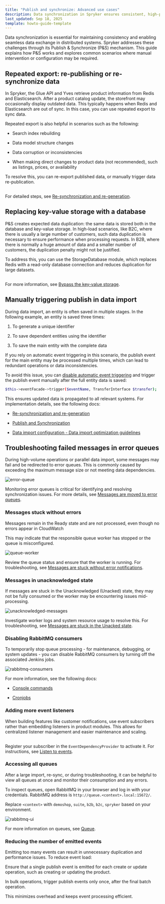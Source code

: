 ```yaml
---
title: "Publish and synchronize: Advanced use cases"
description: Data synchronization in Spryker ensures consistent, high-performance data exchange across Redis, Elasticsearch, and databases. Learn how to re-publish data, optimize imports, handle error queues, and reduce event load.
last_updated: Sep 18, 2025
template: howto-guide-template
---
```


Data synchronization is essential for maintaining consistency and enabling seamless data exchange in distributed systems. Spryker addresses these challenges through its Publish & Synchronize (P&S) mechanism. This guide explains how P&S works and explores common scenarios where manual intervention or configuration may be required.

## Repeated export: re-publishing or re-synchronize data

In Spryker, the Glue API and Yves retrieve product information from Redis and Elasticsearch. After a product catalog update, the storefront may occasionally display outdated data. This typically happens when Redis and Elasticsearch are out of sync. In this case, you can use repeated export to sync data.

Repeated export is also helpful in scenarios such as the following:

- Search index rebuilding

- Data model structure changes

- Data corruption or inconsistencies

- When making direct changes to product data (not recommended), such as listings, prices, or availability

To resolve this, you can re-export published data, or manually trigger data re-publication.


<!-- draw.io diagram -->
<div class="mxgraph" style="max-width:100%;border:1px solid transparent;" data-mxgraph="{&quot;highlight&quot;:&quot;#0000ff&quot;,&quot;nav&quot;:true,&quot;resize&quot;:true,&quot;dark-mode&quot;:&quot;auto&quot;,&quot;toolbar&quot;:&quot;zoom layers tags lightbox&quot;,&quot;edit&quot;:&quot;_blank&quot;,&quot;xml&quot;:&quot;&lt;mxfile host=\&quot;ac.draw.io\&quot; agent=\&quot;Mozilla/5.0 (Macintosh; Intel Mac OS X 10_15_7) AppleWebKit/537.36 (KHTML, like Gecko) Chrome/140.0.0.0 Safari/537.36\&quot; version=\&quot;28.2.3\&quot;&gt;\n  &lt;diagram id=\&quot;4479h5x77uQq8BBXj51S\&quot; name=\&quot;Page-1\&quot;&gt;\n    &lt;mxGraphModel dx=\&quot;412\&quot; dy=\&quot;15\&quot; grid=\&quot;1\&quot; gridSize=\&quot;10\&quot; guides=\&quot;1\&quot; tooltips=\&quot;1\&quot; connect=\&quot;1\&quot; arrows=\&quot;1\&quot; fold=\&quot;1\&quot; page=\&quot;1\&quot; pageScale=\&quot;1\&quot; pageWidth=\&quot;827\&quot; pageHeight=\&quot;1169\&quot; math=\&quot;0\&quot; shadow=\&quot;0\&quot;&gt;\n      &lt;root&gt;\n        &lt;mxCell id=\&quot;0\&quot; /&gt;\n        &lt;mxCell id=\&quot;1\&quot; parent=\&quot;0\&quot; /&gt;\n        &lt;mxCell id=\&quot;gD_fSWBrORoIxgmTcGlV-1\&quot; value=\&quot;\&quot; style=\&quot;rounded=0;whiteSpace=wrap;html=1;strokeColor=#33CCA6;\&quot; parent=\&quot;1\&quot; vertex=\&quot;1\&quot;&gt;\n          &lt;mxGeometry x=\&quot;1683\&quot; y=\&quot;2060\&quot; width=\&quot;770\&quot; height=\&quot;300\&quot; as=\&quot;geometry\&quot; /&gt;\n        &lt;/mxCell&gt;\n        &lt;mxCell id=\&quot;gD_fSWBrORoIxgmTcGlV-2\&quot; value=\&quot;\&quot; style=\&quot;rounded=0;whiteSpace=wrap;html=1;strokeColor=#33CCA6;fillColor=#33CCA6;opacity=10;strokeWidth=1;\&quot; parent=\&quot;1\&quot; vertex=\&quot;1\&quot;&gt;\n          &lt;mxGeometry x=\&quot;1993\&quot; y=\&quot;2210\&quot; width=\&quot;150\&quot; height=\&quot;100\&quot; as=\&quot;geometry\&quot; /&gt;\n        &lt;/mxCell&gt;\n        &lt;mxCell id=\&quot;gD_fSWBrORoIxgmTcGlV-3\&quot; value=\&quot;\&quot; style=\&quot;rounded=0;whiteSpace=wrap;html=1;strokeColor=#33CCA6;fillColor=#33CCA6;opacity=10;strokeWidth=1;\&quot; parent=\&quot;1\&quot; vertex=\&quot;1\&quot;&gt;\n          &lt;mxGeometry x=\&quot;1823\&quot; y=\&quot;2090\&quot; width=\&quot;220\&quot; height=\&quot;60\&quot; as=\&quot;geometry\&quot; /&gt;\n        &lt;/mxCell&gt;\n        &lt;mxCell id=\&quot;gD_fSWBrORoIxgmTcGlV-4\&quot; value=\&quot;\&quot; style=\&quot;rounded=0;whiteSpace=wrap;html=1;dashed=1;strokeColor=#000000;fillColor=#33CCA6;fontColor=#333333;opacity=20;\&quot; parent=\&quot;1\&quot; vertex=\&quot;1\&quot;&gt;\n          &lt;mxGeometry x=\&quot;2166\&quot; y=\&quot;2201.21\&quot; width=\&quot;65.45\&quot; height=\&quot;130\&quot; as=\&quot;geometry\&quot; /&gt;\n        &lt;/mxCell&gt;\n        &lt;mxCell id=\&quot;gD_fSWBrORoIxgmTcGlV-5\&quot; value=\&quot;\&quot; style=\&quot;sketch=0;shadow=0;dashed=0;html=1;strokeColor=none;labelPosition=center;verticalLabelPosition=bottom;verticalAlign=top;outlineConnect=0;align=center;shape=mxgraph.office.databases.database_mini_3;fillColor=#33CCA6;rotation=-90;\&quot; parent=\&quot;1\&quot; vertex=\&quot;1\&quot;&gt;\n          &lt;mxGeometry x=\&quot;2024.3899999999999\&quot; y=\&quot;2237.71\&quot; width=\&quot;22.75\&quot; height=\&quot;58.82\&quot; as=\&quot;geometry\&quot; /&gt;\n        &lt;/mxCell&gt;\n        &lt;mxCell id=\&quot;gD_fSWBrORoIxgmTcGlV-6\&quot; value=\&quot;&amp;lt;font style=&amp;quot;&amp;quot;&amp;gt;&amp;lt;br&amp;gt;&amp;lt;font style=&amp;quot;font-size: 8px;&amp;quot;&amp;gt;Database&amp;lt;/font&amp;gt;&amp;lt;/font&amp;gt;\&quot; style=\&quot;strokeWidth=2;html=1;shape=mxgraph.flowchart.database;whiteSpace=wrap;fillColor=#33CCA6;strokeColor=#FFFFFF;fontColor=#000000;\&quot; parent=\&quot;1\&quot; vertex=\&quot;1\&quot;&gt;\n          &lt;mxGeometry x=\&quot;1849\&quot; y=\&quot;2167.21\&quot; width=\&quot;63\&quot; height=\&quot;76.79\&quot; as=\&quot;geometry\&quot; /&gt;\n        &lt;/mxCell&gt;\n        &lt;mxCell id=\&quot;gD_fSWBrORoIxgmTcGlV-7\&quot; value=\&quot;&amp;lt;font style=&amp;quot;font-size: 10px;&amp;quot;&amp;gt;&amp;lt;font&amp;gt;Storefront /&amp;lt;br&amp;gt;Glue Storefront API&amp;lt;/font&amp;gt;&amp;lt;br&amp;gt;&amp;lt;/font&amp;gt;\&quot; style=\&quot;rounded=1;whiteSpace=wrap;html=1;fillColor=#33CCA6;strokeColor=none;fontColor=#000000;\&quot; parent=\&quot;1\&quot; vertex=\&quot;1\&quot;&gt;\n          &lt;mxGeometry x=\&quot;2303\&quot; y=\&quot;2235.21\&quot; width=\&quot;130\&quot; height=\&quot;42.5\&quot; as=\&quot;geometry\&quot; /&gt;\n        &lt;/mxCell&gt;\n        &lt;mxCell id=\&quot;gD_fSWBrORoIxgmTcGlV-8\&quot; value=\&quot;\&quot; style=\&quot;sketch=0;pointerEvents=1;shadow=0;dashed=0;html=1;strokeColor=none;fillColor=#33CCA6;labelPosition=center;verticalLabelPosition=bottom;verticalAlign=top;outlineConnect=0;align=center;shape=mxgraph.office.communications.exchange_active_sync;\&quot; parent=\&quot;1\&quot; vertex=\&quot;1\&quot;&gt;\n          &lt;mxGeometry x=\&quot;2090\&quot; y=\&quot;2256.62\&quot; width=\&quot;19.39\&quot; height=\&quot;19\&quot; as=\&quot;geometry\&quot; /&gt;\n        &lt;/mxCell&gt;\n        &lt;mxCell id=\&quot;gD_fSWBrORoIxgmTcGlV-9\&quot; value=\&quot;\&quot; style=\&quot;sketch=0;shadow=0;dashed=0;html=1;strokeColor=none;labelPosition=center;verticalLabelPosition=bottom;verticalAlign=top;outlineConnect=0;align=center;shape=mxgraph.office.databases.database_mini_3;fillColor=#33CCA6;rotation=-90;\&quot; parent=\&quot;1\&quot; vertex=\&quot;1\&quot;&gt;\n          &lt;mxGeometry x=\&quot;1973\&quot; y=\&quot;2091.39\&quot; width=\&quot;22.75\&quot; height=\&quot;58.82\&quot; as=\&quot;geometry\&quot; /&gt;\n        &lt;/mxCell&gt;\n        &lt;mxCell id=\&quot;gD_fSWBrORoIxgmTcGlV-10\&quot; value=\&quot;\&quot; style=\&quot;sketch=0;html=1;aspect=fixed;strokeColor=none;shadow=0;fillColor=#33CCA6;verticalAlign=top;labelPosition=center;verticalLabelPosition=bottom;shape=mxgraph.gcp2.search\&quot; parent=\&quot;1\&quot; vertex=\&quot;1\&quot;&gt;\n          &lt;mxGeometry x=\&quot;2180.56\&quot; y=\&quot;2207.21\&quot; width=\&quot;35.64\&quot; height=\&quot;36\&quot; as=\&quot;geometry\&quot; /&gt;\n        &lt;/mxCell&gt;\n        &lt;mxCell id=\&quot;gD_fSWBrORoIxgmTcGlV-11\&quot; value=\&quot;\&quot; style=\&quot;html=1;verticalLabelPosition=bottom;align=center;labelBackgroundColor=#ffffff;verticalAlign=top;strokeWidth=2;strokeColor=#F5F5F5;shadow=0;dashed=0;shape=mxgraph.ios7.icons.data;fillColor=#33CCA6;\&quot; parent=\&quot;1\&quot; vertex=\&quot;1\&quot;&gt;\n          &lt;mxGeometry x=\&quot;2175.61\&quot; y=\&quot;2278.21\&quot; width=\&quot;45.55\&quot; height=\&quot;36\&quot; as=\&quot;geometry\&quot; /&gt;\n        &lt;/mxCell&gt;\n        &lt;mxCell id=\&quot;gD_fSWBrORoIxgmTcGlV-12\&quot; value=\&quot;\&quot; style=\&quot;endArrow=blockThin;html=1;rounded=0;entryX=0;entryY=0.5;entryDx=0;entryDy=0;entryPerimeter=0;endFill=1;dashed=1;\&quot; parent=\&quot;1\&quot; edge=\&quot;1\&quot;&gt;\n          &lt;mxGeometry width=\&quot;50\&quot; height=\&quot;50\&quot; relative=\&quot;1\&quot; as=\&quot;geometry\&quot;&gt;\n            &lt;mxPoint x=\&quot;1768\&quot; y=\&quot;2195\&quot; as=\&quot;sourcePoint\&quot; /&gt;\n            &lt;mxPoint x=\&quot;1844\&quot; y=\&quot;2194.2099999999996\&quot; as=\&quot;targetPoint\&quot; /&gt;\n          &lt;/mxGeometry&gt;\n        &lt;/mxCell&gt;\n        &lt;mxCell id=\&quot;gD_fSWBrORoIxgmTcGlV-13\&quot; value=\&quot;\&quot; style=\&quot;endArrow=none;html=1;rounded=0;exitX=0.991;exitY=0.701;exitDx=0;exitDy=0;exitPerimeter=0;endFill=0;strokeColor=#D45551;\&quot; parent=\&quot;1\&quot; source=\&quot;gD_fSWBrORoIxgmTcGlV-6\&quot; target=\&quot;gD_fSWBrORoIxgmTcGlV-5\&quot; edge=\&quot;1\&quot;&gt;\n          &lt;mxGeometry width=\&quot;50\&quot; height=\&quot;50\&quot; relative=\&quot;1\&quot; as=\&quot;geometry\&quot;&gt;\n            &lt;mxPoint x=\&quot;1926\&quot; y=\&quot;2268.288\&quot; as=\&quot;sourcePoint\&quot; /&gt;\n            &lt;mxPoint x=\&quot;1990\&quot; y=\&quot;2201.21\&quot; as=\&quot;targetPoint\&quot; /&gt;\n            &lt;Array as=\&quot;points\&quot;&gt;\n              &lt;mxPoint x=\&quot;1953\&quot; y=\&quot;2221\&quot; /&gt;\n              &lt;mxPoint x=\&quot;1953\&quot; y=\&quot;2267\&quot; /&gt;\n            &lt;/Array&gt;\n          &lt;/mxGeometry&gt;\n        &lt;/mxCell&gt;\n        &lt;mxCell id=\&quot;gD_fSWBrORoIxgmTcGlV-14\&quot; value=\&quot;\&quot; style=\&quot;endArrow=none;html=1;rounded=0;endFill=0;strokeColor=#D45551;\&quot; parent=\&quot;1\&quot; source=\&quot;gD_fSWBrORoIxgmTcGlV-5\&quot; target=\&quot;gD_fSWBrORoIxgmTcGlV-8\&quot; edge=\&quot;1\&quot;&gt;\n          &lt;mxGeometry width=\&quot;50\&quot; height=\&quot;50\&quot; relative=\&quot;1\&quot; as=\&quot;geometry\&quot;&gt;\n            &lt;mxPoint x=\&quot;2055.175\&quot; y=\&quot;2266.355408813207\&quot; as=\&quot;sourcePoint\&quot; /&gt;\n            &lt;mxPoint x=\&quot;2093\&quot; y=\&quot;2265.3720473157414\&quot; as=\&quot;targetPoint\&quot; /&gt;\n          &lt;/mxGeometry&gt;\n        &lt;/mxCell&gt;\n        &lt;mxCell id=\&quot;gD_fSWBrORoIxgmTcGlV-15\&quot; value=\&quot;\&quot; style=\&quot;endArrow=none;html=1;rounded=0;entryX=0;entryY=0.5;entryDx=0;entryDy=0;exitX=1.003;exitY=0.192;exitDx=0;exitDy=0;exitPerimeter=0;endFill=0;startArrow=classicThin;startFill=1;\&quot; parent=\&quot;1\&quot; target=\&quot;gD_fSWBrORoIxgmTcGlV-7\&quot; edge=\&quot;1\&quot;&gt;\n          &lt;mxGeometry width=\&quot;50\&quot; height=\&quot;50\&quot; relative=\&quot;1\&quot; as=\&quot;geometry\&quot;&gt;\n            &lt;mxPoint x=\&quot;2231.64635\&quot; y=\&quot;2226.17\&quot; as=\&quot;sourcePoint\&quot; /&gt;\n            &lt;mxPoint x=\&quot;2303\&quot; y=\&quot;2201.21\&quot; as=\&quot;targetPoint\&quot; /&gt;\n            &lt;Array as=\&quot;points\&quot;&gt;\n              &lt;mxPoint x=\&quot;2253\&quot; y=\&quot;2226.21\&quot; /&gt;\n              &lt;mxPoint x=\&quot;2253\&quot; y=\&quot;2256.21\&quot; /&gt;\n            &lt;/Array&gt;\n          &lt;/mxGeometry&gt;\n        &lt;/mxCell&gt;\n        &lt;mxCell id=\&quot;gD_fSWBrORoIxgmTcGlV-16\&quot; value=\&quot;\&quot; style=\&quot;endArrow=none;html=1;rounded=0;exitX=0.998;exitY=0.694;exitDx=0;exitDy=0;exitPerimeter=0;startArrow=classicThin;startFill=1;\&quot; parent=\&quot;1\&quot; edge=\&quot;1\&quot;&gt;\n          &lt;mxGeometry width=\&quot;50\&quot; height=\&quot;50\&quot; relative=\&quot;1\&quot; as=\&quot;geometry\&quot;&gt;\n            &lt;mxPoint x=\&quot;2231.3191000000006\&quot; y=\&quot;2291.4300000000003\&quot; as=\&quot;sourcePoint\&quot; /&gt;\n            &lt;mxPoint x=\&quot;2253\&quot; y=\&quot;2251.21\&quot; as=\&quot;targetPoint\&quot; /&gt;\n            &lt;Array as=\&quot;points\&quot;&gt;\n              &lt;mxPoint x=\&quot;2253\&quot; y=\&quot;2291.21\&quot; /&gt;\n            &lt;/Array&gt;\n          &lt;/mxGeometry&gt;\n        &lt;/mxCell&gt;\n        &lt;mxCell id=\&quot;gD_fSWBrORoIxgmTcGlV-17\&quot; value=\&quot;\&quot; style=\&quot;endArrow=blockThin;html=1;rounded=0;entryX=0.015;entryY=0.23;entryDx=0;entryDy=0;entryPerimeter=0;endFill=1;strokeColor=#D45551;\&quot; parent=\&quot;1\&quot; source=\&quot;gD_fSWBrORoIxgmTcGlV-8\&quot; edge=\&quot;1\&quot;&gt;\n          &lt;mxGeometry width=\&quot;50\&quot; height=\&quot;50\&quot; relative=\&quot;1\&quot; as=\&quot;geometry\&quot;&gt;\n            &lt;mxPoint x=\&quot;2083\&quot; y=\&quot;2261.21\&quot; as=\&quot;sourcePoint\&quot; /&gt;\n            &lt;mxPoint x=\&quot;2166.98175\&quot; y=\&quot;2231.11\&quot; as=\&quot;targetPoint\&quot; /&gt;\n            &lt;Array as=\&quot;points\&quot;&gt;\n              &lt;mxPoint x=\&quot;2133\&quot; y=\&quot;2266.21\&quot; /&gt;\n              &lt;mxPoint x=\&quot;2133\&quot; y=\&quot;2231.21\&quot; /&gt;\n            &lt;/Array&gt;\n          &lt;/mxGeometry&gt;\n        &lt;/mxCell&gt;\n        &lt;mxCell id=\&quot;gD_fSWBrORoIxgmTcGlV-18\&quot; value=\&quot;\&quot; style=\&quot;endArrow=blockThin;html=1;rounded=0;entryX=-0.001;entryY=0.691;entryDx=0;entryDy=0;entryPerimeter=0;endFill=1;strokeColor=#D45551;\&quot; parent=\&quot;1\&quot; edge=\&quot;1\&quot;&gt;\n          &lt;mxGeometry width=\&quot;50\&quot; height=\&quot;50\&quot; relative=\&quot;1\&quot; as=\&quot;geometry\&quot;&gt;\n            &lt;mxPoint x=\&quot;2133\&quot; y=\&quot;2266.21\&quot; as=\&quot;sourcePoint\&quot; /&gt;\n            &lt;mxPoint x=\&quot;2165.93455\&quot; y=\&quot;2291.04\&quot; as=\&quot;targetPoint\&quot; /&gt;\n            &lt;Array as=\&quot;points\&quot;&gt;\n              &lt;mxPoint x=\&quot;2133\&quot; y=\&quot;2291.21\&quot; /&gt;\n            &lt;/Array&gt;\n          &lt;/mxGeometry&gt;\n        &lt;/mxCell&gt;\n        &lt;mxCell id=\&quot;gD_fSWBrORoIxgmTcGlV-19\&quot; value=\&quot;\&quot; style=\&quot;endArrow=none;html=1;rounded=0;exitX=1.001;exitY=0.435;exitDx=0;exitDy=0;exitPerimeter=0;strokeColor=default;endFill=0;entryX=-0.045;entryY=0.465;entryDx=0;entryDy=0;entryPerimeter=0;\&quot; parent=\&quot;1\&quot; source=\&quot;gD_fSWBrORoIxgmTcGlV-6\&quot; target=\&quot;gD_fSWBrORoIxgmTcGlV-9\&quot; edge=\&quot;1\&quot;&gt;\n          &lt;mxGeometry width=\&quot;50\&quot; height=\&quot;50\&quot; relative=\&quot;1\&quot; as=\&quot;geometry\&quot;&gt;\n            &lt;mxPoint x=\&quot;1923\&quot; y=\&quot;2191.21\&quot; as=\&quot;sourcePoint\&quot; /&gt;\n            &lt;mxPoint x=\&quot;1963\&quot; y=\&quot;2131.21\&quot; as=\&quot;targetPoint\&quot; /&gt;\n            &lt;Array as=\&quot;points\&quot;&gt;\n              &lt;mxPoint x=\&quot;1983\&quot; y=\&quot;2200\&quot; /&gt;\n            &lt;/Array&gt;\n          &lt;/mxGeometry&gt;\n        &lt;/mxCell&gt;\n        &lt;mxCell id=\&quot;gD_fSWBrORoIxgmTcGlV-20\&quot; value=\&quot;\&quot; style=\&quot;endArrow=blockThin;html=1;rounded=0;entryX=0.5;entryY=0;entryDx=0;entryDy=0;entryPerimeter=0;strokeWidth=1;endFill=1;\&quot; parent=\&quot;1\&quot; source=\&quot;gD_fSWBrORoIxgmTcGlV-21\&quot; target=\&quot;gD_fSWBrORoIxgmTcGlV-6\&quot; edge=\&quot;1\&quot;&gt;\n          &lt;mxGeometry width=\&quot;50\&quot; height=\&quot;50\&quot; relative=\&quot;1\&quot; as=\&quot;geometry\&quot;&gt;\n            &lt;mxPoint x=\&quot;1833\&quot; y=\&quot;2171.21\&quot; as=\&quot;sourcePoint\&quot; /&gt;\n            &lt;mxPoint x=\&quot;1883\&quot; y=\&quot;2121.21\&quot; as=\&quot;targetPoint\&quot; /&gt;\n            &lt;Array as=\&quot;points\&quot;&gt;\n              &lt;mxPoint x=\&quot;1880\&quot; y=\&quot;2121.21\&quot; /&gt;\n            &lt;/Array&gt;\n          &lt;/mxGeometry&gt;\n        &lt;/mxCell&gt;\n        &lt;mxCell id=\&quot;gD_fSWBrORoIxgmTcGlV-21\&quot; value=\&quot;\&quot; style=\&quot;sketch=0;pointerEvents=1;shadow=0;dashed=0;html=1;strokeColor=none;fillColor=#33CCA6;labelPosition=center;verticalLabelPosition=bottom;verticalAlign=top;outlineConnect=0;align=center;shape=mxgraph.office.communications.exchange_active_sync;\&quot; parent=\&quot;1\&quot; vertex=\&quot;1\&quot;&gt;\n          &lt;mxGeometry x=\&quot;1895\&quot; y=\&quot;2111.3\&quot; width=\&quot;19.39\&quot; height=\&quot;19\&quot; as=\&quot;geometry\&quot; /&gt;\n        &lt;/mxCell&gt;\n        &lt;mxCell id=\&quot;gD_fSWBrORoIxgmTcGlV-22\&quot; value=\&quot;\&quot; style=\&quot;endArrow=none;html=1;rounded=0;\&quot; parent=\&quot;1\&quot; source=\&quot;gD_fSWBrORoIxgmTcGlV-21\&quot; target=\&quot;gD_fSWBrORoIxgmTcGlV-9\&quot; edge=\&quot;1\&quot;&gt;\n          &lt;mxGeometry width=\&quot;50\&quot; height=\&quot;50\&quot; relative=\&quot;1\&quot; as=\&quot;geometry\&quot;&gt;\n            &lt;mxPoint x=\&quot;1893\&quot; y=\&quot;2141.21\&quot; as=\&quot;sourcePoint\&quot; /&gt;\n            &lt;mxPoint x=\&quot;1943\&quot; y=\&quot;2091.21\&quot; as=\&quot;targetPoint\&quot; /&gt;\n          &lt;/mxGeometry&gt;\n        &lt;/mxCell&gt;\n        &lt;mxCell id=\&quot;gD_fSWBrORoIxgmTcGlV-23\&quot; value=\&quot;&amp;lt;font style=&amp;quot;font-size: 8px;&amp;quot;&amp;gt;&amp;lt;b&amp;gt;Frontend Storage&amp;lt;/b&amp;gt;&amp;lt;/font&amp;gt;\&quot; style=\&quot;text;html=1;strokeColor=none;fillColor=none;align=center;verticalAlign=middle;whiteSpace=wrap;rounded=0;\&quot; parent=\&quot;1\&quot; vertex=\&quot;1\&quot;&gt;\n          &lt;mxGeometry x=\&quot;2155\&quot; y=\&quot;2176.21\&quot; width=\&quot;87\&quot; height=\&quot;30\&quot; as=\&quot;geometry\&quot; /&gt;\n        &lt;/mxCell&gt;\n        &lt;mxCell id=\&quot;gD_fSWBrORoIxgmTcGlV-24\&quot; value=\&quot;&amp;lt;font style=&amp;quot;font-size: 8px;&amp;quot;&amp;gt;Re-Publish&amp;lt;/font&amp;gt;\&quot; style=\&quot;text;html=1;strokeColor=none;fillColor=none;align=center;verticalAlign=middle;whiteSpace=wrap;rounded=0;\&quot; parent=\&quot;1\&quot; vertex=\&quot;1\&quot;&gt;\n          &lt;mxGeometry x=\&quot;1718.02\&quot; y=\&quot;2171.31\&quot; width=\&quot;60\&quot; height=\&quot;30\&quot; as=\&quot;geometry\&quot; /&gt;\n        &lt;/mxCell&gt;\n        &lt;mxCell id=\&quot;gD_fSWBrORoIxgmTcGlV-25\&quot; value=\&quot;&amp;lt;font style=&amp;quot;&amp;quot;&amp;gt;&amp;lt;font style=&amp;quot;font-size: 8px;&amp;quot;&amp;gt;Updating Redis/Elasticsearch via Queues&amp;lt;br&amp;gt;(Re-Synchronization)&amp;lt;/font&amp;gt;&amp;lt;br&amp;gt;&amp;lt;/font&amp;gt;\&quot; style=\&quot;text;html=1;strokeColor=none;fillColor=none;align=center;verticalAlign=middle;whiteSpace=wrap;rounded=0;\&quot; parent=\&quot;1\&quot; vertex=\&quot;1\&quot;&gt;\n          &lt;mxGeometry x=\&quot;1975.4099999999999\&quot; y=\&quot;2309.81\&quot; width=\&quot;181.59\&quot; height=\&quot;30\&quot; as=\&quot;geometry\&quot; /&gt;\n        &lt;/mxCell&gt;\n        &lt;mxCell id=\&quot;gD_fSWBrORoIxgmTcGlV-26\&quot; value=\&quot;&amp;lt;font style=&amp;quot;&amp;quot;&amp;gt;&amp;lt;font style=&amp;quot;font-size: 8px;&amp;quot;&amp;gt;Updating Storage/Search Tables via Queues (Re-Publishing)&amp;lt;/font&amp;gt;&amp;lt;br&amp;gt;&amp;lt;/font&amp;gt;\&quot; style=\&quot;text;html=1;strokeColor=none;fillColor=none;align=center;verticalAlign=middle;whiteSpace=wrap;rounded=0;\&quot; parent=\&quot;1\&quot; vertex=\&quot;1\&quot;&gt;\n          &lt;mxGeometry x=\&quot;1804.1\&quot; y=\&quot;2063.81\&quot; width=\&quot;260\&quot; height=\&quot;30\&quot; as=\&quot;geometry\&quot; /&gt;\n        &lt;/mxCell&gt;\n        &lt;mxCell id=\&quot;gD_fSWBrORoIxgmTcGlV-27\&quot; value=\&quot;1\&quot; style=\&quot;ellipse;whiteSpace=wrap;html=1;fontSize=8;fontStyle=1;strokeColor=#33CCA6;fontColor=#33CCA6;\&quot; parent=\&quot;1\&quot; vertex=\&quot;1\&quot;&gt;\n          &lt;mxGeometry x=\&quot;1774\&quot; y=\&quot;2178.21\&quot; width=\&quot;20\&quot; height=\&quot;11.79\&quot; as=\&quot;geometry\&quot; /&gt;\n        &lt;/mxCell&gt;\n        &lt;mxCell id=\&quot;gD_fSWBrORoIxgmTcGlV-28\&quot; value=\&quot;&amp;lt;font style=&amp;quot;font-size: 8px;&amp;quot;&amp;gt;Fetch Data&amp;lt;/font&amp;gt;\&quot; style=\&quot;text;html=1;strokeColor=none;fillColor=none;align=center;verticalAlign=middle;whiteSpace=wrap;rounded=0;\&quot; parent=\&quot;1\&quot; vertex=\&quot;1\&quot;&gt;\n          &lt;mxGeometry x=\&quot;2246\&quot; y=\&quot;2250.5299999999997\&quot; width=\&quot;60\&quot; height=\&quot;30\&quot; as=\&quot;geometry\&quot; /&gt;\n        &lt;/mxCell&gt;\n        &lt;mxCell id=\&quot;gD_fSWBrORoIxgmTcGlV-29\&quot; value=\&quot;&amp;lt;font style=&amp;quot;font-size: 7px;&amp;quot;&amp;gt;Redis&amp;lt;/font&amp;gt;\&quot; style=\&quot;text;html=1;strokeColor=none;fillColor=none;align=center;verticalAlign=middle;whiteSpace=wrap;rounded=0;fontSize=6;\&quot; parent=\&quot;1\&quot; vertex=\&quot;1\&quot;&gt;\n          &lt;mxGeometry x=\&quot;2171\&quot; y=\&quot;2307.21\&quot; width=\&quot;54\&quot; height=\&quot;25.32\&quot; as=\&quot;geometry\&quot; /&gt;\n        &lt;/mxCell&gt;\n        &lt;mxCell id=\&quot;gD_fSWBrORoIxgmTcGlV-30\&quot; value=\&quot;&amp;lt;font style=&amp;quot;font-size: 7px;&amp;quot;&amp;gt;Elasticsearch&amp;lt;/font&amp;gt;\&quot; style=\&quot;text;html=1;strokeColor=none;fillColor=none;align=center;verticalAlign=middle;whiteSpace=wrap;rounded=0;fontSize=6;\&quot; parent=\&quot;1\&quot; vertex=\&quot;1\&quot;&gt;\n          &lt;mxGeometry x=\&quot;2171\&quot; y=\&quot;2237.21\&quot; width=\&quot;54\&quot; height=\&quot;25.32\&quot; as=\&quot;geometry\&quot; /&gt;\n        &lt;/mxCell&gt;\n        &lt;mxCell id=\&quot;gD_fSWBrORoIxgmTcGlV-31\&quot; value=\&quot;\&quot; style=\&quot;endArrow=blockThin;html=1;rounded=0;entryX=0;entryY=0.5;entryDx=0;entryDy=0;entryPerimeter=0;endFill=1;dashed=1;strokeColor=#D45551;\&quot; parent=\&quot;1\&quot; edge=\&quot;1\&quot;&gt;\n          &lt;mxGeometry width=\&quot;50\&quot; height=\&quot;50\&quot; relative=\&quot;1\&quot; as=\&quot;geometry\&quot;&gt;\n            &lt;mxPoint x=\&quot;1768\&quot; y=\&quot;2222\&quot; as=\&quot;sourcePoint\&quot; /&gt;\n            &lt;mxPoint x=\&quot;1844\&quot; y=\&quot;2221.2099999999996\&quot; as=\&quot;targetPoint\&quot; /&gt;\n          &lt;/mxGeometry&gt;\n        &lt;/mxCell&gt;\n        &lt;mxCell id=\&quot;gD_fSWBrORoIxgmTcGlV-32\&quot; value=\&quot;2\&quot; style=\&quot;ellipse;whiteSpace=wrap;html=1;fontSize=8;fontStyle=1;strokeColor=#33CCA6;fontColor=#33CCA6;\&quot; parent=\&quot;1\&quot; vertex=\&quot;1\&quot;&gt;\n          &lt;mxGeometry x=\&quot;1774\&quot; y=\&quot;2225.4900000000002\&quot; width=\&quot;20\&quot; height=\&quot;12.29\&quot; as=\&quot;geometry\&quot; /&gt;\n        &lt;/mxCell&gt;\n        &lt;mxCell id=\&quot;gD_fSWBrORoIxgmTcGlV-33\&quot; value=\&quot;&amp;lt;font style=&amp;quot;font-size: 8px;&amp;quot;&amp;gt;Re-Synchronize&amp;lt;/font&amp;gt;\&quot; style=\&quot;text;html=1;strokeColor=none;fillColor=none;align=center;verticalAlign=middle;whiteSpace=wrap;rounded=0;\&quot; parent=\&quot;1\&quot; vertex=\&quot;1\&quot;&gt;\n          &lt;mxGeometry x=\&quot;1710.02\&quot; y=\&quot;2213.61\&quot; width=\&quot;60\&quot; height=\&quot;30\&quot; as=\&quot;geometry\&quot; /&gt;\n        &lt;/mxCell&gt;\n        &lt;mxCell id=\&quot;gD_fSWBrORoIxgmTcGlV-34\&quot; value=\&quot;2\&quot; style=\&quot;ellipse;whiteSpace=wrap;html=1;fontSize=8;fontStyle=1;strokeColor=#33CCA6;fontColor=#33CCA6;\&quot; parent=\&quot;1\&quot; vertex=\&quot;1\&quot;&gt;\n          &lt;mxGeometry x=\&quot;1999.13\&quot; y=\&quot;2216.62\&quot; width=\&quot;20\&quot; height=\&quot;12.38\&quot; as=\&quot;geometry\&quot; /&gt;\n        &lt;/mxCell&gt;\n        &lt;mxCell id=\&quot;gD_fSWBrORoIxgmTcGlV-35\&quot; value=\&quot;1\&quot; style=\&quot;ellipse;whiteSpace=wrap;html=1;fontSize=8;fontStyle=1;strokeColor=#33CCA6;fontColor=#33CCA6;\&quot; parent=\&quot;1\&quot; vertex=\&quot;1\&quot;&gt;\n          &lt;mxGeometry x=\&quot;1829.3\&quot; y=\&quot;2095.66\&quot; width=\&quot;20\&quot; height=\&quot;11.79\&quot; as=\&quot;geometry\&quot; /&gt;\n        &lt;/mxCell&gt;\n        &lt;mxCell id=\&quot;OyCV_rkQ8E22rEJkek9o-1\&quot; value=\&quot;3\&quot; style=\&quot;ellipse;whiteSpace=wrap;html=1;fontSize=8;fontStyle=1;strokeColor=#33CCA6;fontColor=#33CCA6;\&quot; parent=\&quot;1\&quot; vertex=\&quot;1\&quot;&gt;\n          &lt;mxGeometry x=\&quot;2258\&quot; y=\&quot;2278.53\&quot; width=\&quot;20\&quot; height=\&quot;12.29\&quot; as=\&quot;geometry\&quot; /&gt;\n        &lt;/mxCell&gt;\n      &lt;/root&gt;\n    &lt;/mxGraphModel&gt;\n  &lt;/diagram&gt;\n&lt;/mxfile&gt;\n&quot;}"></div>
<script type="text/javascript" src="https://viewer.diagrams.net/js/viewer-static.min.js"></script>


For detailed steps, see [Re-synchronization and re-generation](/docs/dg/dev/backend-development/data-manipulation/data-publishing/publish-and-synchronize-re-synchronization-and-re-generation).

## Replacing key-value storage with a database


P&S creates expected data duplication: the same data is stored both in the database and key-value storage. In high-load scenarios, like B2C, where there is usually a large number of customers, such data duplication is necessary to ensure performance when processing requests. In B2B, where there is normally a huge amount of data and a smaller number of customers, the duplication penalty might not be justified.

To address this, you can use the StorageDatabase module, which replaces Redis with a read-only database connection and reduces duplication for large datasets.

<!-- draw.io diagram -->
<div class="mxgraph" style="max-width:100%;border:1px solid transparent;" data-mxgraph="{&quot;highlight&quot;:&quot;#0000ff&quot;,&quot;nav&quot;:true,&quot;resize&quot;:true,&quot;dark-mode&quot;:&quot;auto&quot;,&quot;toolbar&quot;:&quot;zoom layers tags lightbox&quot;,&quot;edit&quot;:&quot;_blank&quot;,&quot;xml&quot;:&quot;&lt;mxfile host=\&quot;ac.draw.io\&quot; agent=\&quot;Mozilla/5.0 (Macintosh; Intel Mac OS X 10_15_7) AppleWebKit/537.36 (KHTML, like Gecko) Chrome/140.0.0.0 Safari/537.36\&quot; version=\&quot;28.2.3\&quot;&gt;\n  &lt;diagram id=\&quot;8CQ-C6awMJ6p-nb6mvVh\&quot; name=\&quot;Page-1\&quot;&gt;\n    &lt;mxGraphModel dx=\&quot;412\&quot; dy=\&quot;-1154\&quot; grid=\&quot;1\&quot; gridSize=\&quot;10\&quot; guides=\&quot;1\&quot; tooltips=\&quot;1\&quot; connect=\&quot;1\&quot; arrows=\&quot;1\&quot; fold=\&quot;1\&quot; page=\&quot;1\&quot; pageScale=\&quot;1\&quot; pageWidth=\&quot;827\&quot; pageHeight=\&quot;1169\&quot; math=\&quot;0\&quot; shadow=\&quot;0\&quot;&gt;\n      &lt;root&gt;\n        &lt;mxCell id=\&quot;0\&quot; /&gt;\n        &lt;mxCell id=\&quot;1\&quot; parent=\&quot;0\&quot; /&gt;\n        &lt;mxCell id=\&quot;Bu2uwXticC3L2UKOHYAM-1\&quot; value=\&quot;\&quot; style=\&quot;group\&quot; parent=\&quot;1\&quot; connectable=\&quot;0\&quot; vertex=\&quot;1\&quot;&gt;\n          &lt;mxGeometry x=\&quot;1654\&quot; y=\&quot;2911.54\&quot; width=\&quot;826.71\&quot; height=\&quot;308.46\&quot; as=\&quot;geometry\&quot; /&gt;\n        &lt;/mxCell&gt;\n        &lt;mxCell id=\&quot;Bu2uwXticC3L2UKOHYAM-2\&quot; value=\&quot;\&quot; style=\&quot;rounded=0;whiteSpace=wrap;html=1;strokeColor=#33CCA6;\&quot; parent=\&quot;Bu2uwXticC3L2UKOHYAM-1\&quot; vertex=\&quot;1\&quot;&gt;\n          &lt;mxGeometry x=\&quot;21.200138477516635\&quot; width=\&quot;784.4051236681156\&quot; height=\&quot;294.38320000000004\&quot; as=\&quot;geometry\&quot; /&gt;\n        &lt;/mxCell&gt;\n        &lt;mxCell id=\&quot;Bu2uwXticC3L2UKOHYAM-3\&quot; value=\&quot;&amp;lt;font style=&amp;quot;font-size: 12px;&amp;quot;&amp;gt;&amp;lt;br&amp;gt;&amp;lt;font style=&amp;quot;font-size: 12px;&amp;quot;&amp;gt;Database&amp;lt;/font&amp;gt;&amp;lt;/font&amp;gt;\&quot; style=\&quot;strokeWidth=2;html=1;shape=mxgraph.flowchart.database;whiteSpace=wrap;fillColor=#33CCA6;strokeColor=#FFFFFF;fontColor=#000000;\&quot; parent=\&quot;Bu2uwXticC3L2UKOHYAM-1\&quot; vertex=\&quot;1\&quot;&gt;\n          &lt;mxGeometry x=\&quot;382.8328668\&quot; y=\&quot;156.157875\&quot; width=\&quot;85.97784\&quot; height=\&quot;106.03312499999998\&quot; as=\&quot;geometry\&quot; /&gt;\n        &lt;/mxCell&gt;\n        &lt;mxCell id=\&quot;Bu2uwXticC3L2UKOHYAM-4\&quot; value=\&quot;&amp;lt;font style=&amp;quot;font-size: 13px;&amp;quot;&amp;gt;&amp;lt;font style=&amp;quot;font-size: 13px;&amp;quot;&amp;gt;Storefront /&amp;lt;br&amp;gt;Glue Storefront API&amp;lt;/font&amp;gt;&amp;lt;br&amp;gt;&amp;lt;/font&amp;gt;\&quot; style=\&quot;rounded=1;whiteSpace=wrap;html=1;fillColor=#33CCA6;strokeColor=none;fontColor=#000000;\&quot; parent=\&quot;Bu2uwXticC3L2UKOHYAM-1\&quot; vertex=\&quot;1\&quot;&gt;\n          &lt;mxGeometry x=\&quot;590.5354871999997\&quot; y=\&quot;34.02699375000017\&quot; width=\&quot;186.57191279999998\&quot; height=\&quot;81.93468749999998\&quot; as=\&quot;geometry\&quot; /&gt;\n        &lt;/mxCell&gt;\n        &lt;mxCell id=\&quot;Bu2uwXticC3L2UKOHYAM-5\&quot; value=\&quot;\&quot; style=\&quot;endArrow=none;html=1;rounded=0;entryX=0;entryY=0.5;entryDx=0;entryDy=0;exitX=1;exitY=0.5;exitDx=0;exitDy=0;endFill=0;startArrow=classicThin;startFill=1;\&quot; parent=\&quot;Bu2uwXticC3L2UKOHYAM-1\&quot; source=\&quot;Bu2uwXticC3L2UKOHYAM-12\&quot; target=\&quot;Bu2uwXticC3L2UKOHYAM-4\&quot; edge=\&quot;1\&quot;&gt;\n          &lt;mxGeometry width=\&quot;50\&quot; height=\&quot;50\&quot; relative=\&quot;1\&quot; as=\&quot;geometry\&quot;&gt;\n            &lt;mxPoint x=\&quot;648.3059820000005\&quot; y=\&quot;27.626448750000737\&quot; as=\&quot;sourcePoint\&quot; /&gt;\n            &lt;mxPoint x=\&quot;777.2727419999984\&quot; y=\&quot;-53.98049999999999\&quot; as=\&quot;targetPoint\&quot; /&gt;\n            &lt;Array as=\&quot;points\&quot; /&gt;\n          &lt;/mxGeometry&gt;\n        &lt;/mxCell&gt;\n        &lt;mxCell id=\&quot;Bu2uwXticC3L2UKOHYAM-6\&quot; value=\&quot;&amp;lt;font style=&amp;quot;font-size: 10px;&amp;quot;&amp;gt;Fetch Data&amp;lt;/font&amp;gt;\&quot; style=\&quot;text;html=1;strokeColor=none;fillColor=none;align=center;verticalAlign=middle;whiteSpace=wrap;rounded=0;\&quot; parent=\&quot;Bu2uwXticC3L2UKOHYAM-1\&quot; vertex=\&quot;1\&quot;&gt;\n          &lt;mxGeometry x=\&quot;497.9439671999998\&quot; y=\&quot;58.12543125000018\&quot; width=\&quot;99.2052\&quot; height=\&quot;57.83625\&quot; as=\&quot;geometry\&quot; /&gt;\n        &lt;/mxCell&gt;\n        &lt;mxCell id=\&quot;Bu2uwXticC3L2UKOHYAM-7\&quot; style=\&quot;edgeStyle=orthogonalEdgeStyle;rounded=0;orthogonalLoop=1;jettySize=auto;html=1;exitX=1;exitY=0.5;exitDx=0;exitDy=0;endArrow=classicThin;endFill=1;\&quot; parent=\&quot;Bu2uwXticC3L2UKOHYAM-1\&quot; source=\&quot;Bu2uwXticC3L2UKOHYAM-8\&quot; target=\&quot;Bu2uwXticC3L2UKOHYAM-3\&quot; edge=\&quot;1\&quot;&gt;\n          &lt;mxGeometry relative=\&quot;1\&quot; as=\&quot;geometry\&quot;&gt;\n            &lt;Array as=\&quot;points\&quot;&gt;\n              &lt;mxPoint x=\&quot;213.29118\&quot; y=\&quot;212.06624999999997\&quot; /&gt;\n              &lt;mxPoint x=\&quot;214.9446\&quot; y=\&quot;212.06624999999997\&quot; /&gt;\n              &lt;mxPoint x=\&quot;214.9446\&quot; y=\&quot;210.13837499999997\&quot; /&gt;\n            &lt;/Array&gt;\n          &lt;/mxGeometry&gt;\n        &lt;/mxCell&gt;\n        &lt;mxCell id=\&quot;Bu2uwXticC3L2UKOHYAM-8\&quot; value=\&quot;&amp;lt;font style=&amp;quot;font-size: 12px;&amp;quot;&amp;gt;StorageDatabase&amp;lt;/font&amp;gt;\&quot; style=\&quot;rounded=0;whiteSpace=wrap;html=1;fillColor=#dae8fc;strokeColor=#6c8ebf;\&quot; parent=\&quot;Bu2uwXticC3L2UKOHYAM-1\&quot; vertex=\&quot;1\&quot;&gt;\n          &lt;mxGeometry x=\&quot;55.108488599999895\&quot; y=\&quot;179.29237499999996\&quot; width=\&quot;158.66218319999996\&quot; height=\&quot;57.83625\&quot; as=\&quot;geometry\&quot; /&gt;\n        &lt;/mxCell&gt;\n        &lt;mxCell id=\&quot;Bu2uwXticC3L2UKOHYAM-9\&quot; value=\&quot;&amp;lt;font style=&amp;quot;font-size: 12px;&amp;quot;&amp;gt;StorageExtension&amp;lt;/font&amp;gt;\&quot; style=\&quot;rounded=0;whiteSpace=wrap;html=1;fillColor=#dae8fc;strokeColor=#6c8ebf;\&quot; parent=\&quot;Bu2uwXticC3L2UKOHYAM-1\&quot; vertex=\&quot;1\&quot;&gt;\n          &lt;mxGeometry x=\&quot;55.108488599999895\&quot; y=\&quot;46.07621250000017\&quot; width=\&quot;158.66218319999996\&quot; height=\&quot;57.83625\&quot; as=\&quot;geometry\&quot; /&gt;\n        &lt;/mxCell&gt;\n        &lt;mxCell id=\&quot;Bu2uwXticC3L2UKOHYAM-10\&quot; style=\&quot;edgeStyle=orthogonalEdgeStyle;rounded=0;orthogonalLoop=1;jettySize=auto;html=1;endArrow=classicThin;endFill=1;\&quot; parent=\&quot;Bu2uwXticC3L2UKOHYAM-1\&quot; source=\&quot;Bu2uwXticC3L2UKOHYAM-8\&quot; target=\&quot;Bu2uwXticC3L2UKOHYAM-9\&quot; edge=\&quot;1\&quot;&gt;\n          &lt;mxGeometry relative=\&quot;1\&quot; as=\&quot;geometry\&quot; /&gt;\n        &lt;/mxCell&gt;\n        &lt;mxCell id=\&quot;Bu2uwXticC3L2UKOHYAM-11\&quot; style=\&quot;edgeStyle=orthogonalEdgeStyle;rounded=0;orthogonalLoop=1;jettySize=auto;html=1;entryX=1;entryY=0.5;entryDx=0;entryDy=0;endArrow=classicThin;endFill=1;\&quot; parent=\&quot;Bu2uwXticC3L2UKOHYAM-1\&quot; source=\&quot;Bu2uwXticC3L2UKOHYAM-12\&quot; target=\&quot;Bu2uwXticC3L2UKOHYAM-9\&quot; edge=\&quot;1\&quot;&gt;\n          &lt;mxGeometry relative=\&quot;1\&quot; as=\&quot;geometry\&quot; /&gt;\n        &lt;/mxCell&gt;\n        &lt;mxCell id=\&quot;Bu2uwXticC3L2UKOHYAM-12\&quot; value=\&quot;&amp;lt;font style=&amp;quot;font-size: 12px;&amp;quot;&amp;gt;Storage&amp;lt;/font&amp;gt;\&quot; style=\&quot;rounded=0;whiteSpace=wrap;html=1;fillColor=#dae8fc;strokeColor=#6c8ebf;\&quot; parent=\&quot;Bu2uwXticC3L2UKOHYAM-1\&quot; vertex=\&quot;1\&quot;&gt;\n          &lt;mxGeometry x=\&quot;307.46998320000006\&quot; y=\&quot;46.07621250000017\&quot; width=\&quot;158.66218319999996\&quot; height=\&quot;57.83625\&quot; as=\&quot;geometry\&quot; /&gt;\n        &lt;/mxCell&gt;\n        &lt;mxCell id=\&quot;Bu2uwXticC3L2UKOHYAM-13\&quot; value=\&quot;&amp;lt;font style=&amp;quot;font-size: 10px;&amp;quot;&amp;gt;Reading Data&amp;lt;br&amp;gt;from Database&amp;lt;br&amp;gt;&amp;lt;/font&amp;gt;\&quot; style=\&quot;text;html=1;strokeColor=none;fillColor=none;align=center;verticalAlign=middle;whiteSpace=wrap;rounded=0;\&quot; parent=\&quot;Bu2uwXticC3L2UKOHYAM-1\&quot; vertex=\&quot;1\&quot;&gt;\n          &lt;mxGeometry x=\&quot;241.30011479999933\&quot; y=\&quot;179.86908125000036\&quot; width=\&quot;97.55178000000001\&quot; height=\&quot;57.83625\&quot; as=\&quot;geometry\&quot; /&gt;\n        &lt;/mxCell&gt;\n      &lt;/root&gt;\n    &lt;/mxGraphModel&gt;\n  &lt;/diagram&gt;\n&lt;/mxfile&gt;\n&quot;}"></div>
<script type="text/javascript" src="https://viewer.diagrams.net/js/viewer-static.min.js"></script>



For more information, see [Bypass the key-value storage](/docs/dg/dev/backend-development/data-manipulation/data-publishing/specific-use-cases-and-problem-solving/bypass-the-key-value-storage).

## Manually triggering publish in data import

During data import, an entity is often saved in multiple stages. In the following example, an entity is saved three times:

1. To generate a unique identifier

2. To save dependent entities using the identifier

3. To save the main entity with the complete data

If you rely on automatic event triggering in this scenario, the publish event for the main entity may be processed multiple times, which can lead to redundant operations or data inconsistencies.

To avoid this issue, you can [disable automatic event triggering](/docs/dg/dev/data-import/latest/data-import-optimization-guidelines.html#rules-for-publish-and-synchronize) and trigger the publish event manually after the full entity data is saved:

```bash
$this->eventFacade->trigger($eventName, TransferInterface $transfer);
```

This ensures updated data is propagated to all relevant systems. For implementation details, see the following docs:

- [Re-synchronization and re-generation](/docs/dg/dev/backend-development/data-manipulation/data-publishing/publish-and-synchronize-re-synchronization-and-re-generation)

- [Publish and Synchronization](/docs/dg/dev/backend-development/data-manipulation/data-publishing/publish-and-synchronization)

- [Data import configuration - Data import optimization guidelines](/docs/dg/dev/data-import/latest/data-import-optimization-guidelines.html#rules-for-publish-and-synchronize)

## Troubleshooting failed messages in error queues

During high-volume operations or parallel data import, some messages may fail and be redirected to error queues. This is commonly caused by exceeding the maximum message size or not meeting data dependencies.


![error-queue](https://spryker.s3.eu-central-1.amazonaws.com/docs/dg/dev/backend-development/data-manipulation/data-publishing/publish-and-synchronize-advanced-use-cases.md/error-queue.png)


Monitoring error queues is critical for identifying and resolving synchronization issues. For more details, see [Messages are moved to error queues](/docs/dg/dev/troubleshooting/troubleshooting-general-technical-issues/troubleshooting-rabbitmq/messages-are-moved-to-error-queues.html).

### Messages stuck without errors

Messages remain in the Ready state and are not processed, even though no errors appear in CloudWatch

This may indicate that the responsible queue worker has stopped or the queue is misconfigured.

![queue-worker](https://spryker.s3.eu-central-1.amazonaws.com/docs/dg/dev/backend-development/data-manipulation/data-publishing/publish-and-synchronize-advanced-use-cases.md/queue-worker.png)

Review the queue status and ensure that the worker is running. For troubleshooting, see [Messages are stuck without error notifications](/docs/dg/dev/troubleshooting/troubleshooting-general-technical-issues/troubleshooting-rabbitmq/messages-are-stuck-without-error-notifications).

### Messages in unacknowledged state

If messages are stuck in the Unacknowledged (Unacked) state, they may not be fully consumed or the worker may be encountering issues mid-processing.

![unacknowledged-messages](https://spryker.s3.eu-central-1.amazonaws.com/docs/dg/dev/backend-development/data-manipulation/data-publishing/publish-and-synchronize-advanced-use-cases.md/unacknowledged-messages.png)

Investigate worker logs and system resource usage to resolve this. For troubleshooting, see [Messages are stuck in the Unacked state](/docs/dg/dev/troubleshooting/troubleshooting-general-technical-issues/troubleshooting-rabbitmq/messages-are-stuck-in-the-unacked-state).

### Disabling RabbitMQ consumers

To temporarily stop queue processing - for maintenance, debugging, or system updates - you can disable RabbitMQ consumers by turning off the associated Jenkins jobs.

![rabbitmq-consumers](https://spryker.s3.eu-central-1.amazonaws.com/docs/dg/dev/backend-development/data-manipulation/data-publishing/publish-and-synchronize-advanced-use-cases.md/rabbitmq-consumers.png)

For more information, see the following docs:

- [Console commands](/docs/dg/dev/backend-development/console-commands/console-commands.html)

- [Cronjobs](/docs/dg/dev/backend-development/cronjobs/cronjobs.html)

### Adding more event listeners

When building features like customer notifications, use event subscribers rather than embedding listeners in product modules. This allows for centralized listener management and easier maintenance and scaling.

<!-- draw.io diagram -->
<div class="mxgraph" style="max-width:100%;border:1px solid transparent;" data-mxgraph="{&quot;highlight&quot;:&quot;#0000ff&quot;,&quot;nav&quot;:true,&quot;resize&quot;:true,&quot;dark-mode&quot;:&quot;auto&quot;,&quot;toolbar&quot;:&quot;zoom layers tags lightbox&quot;,&quot;edit&quot;:&quot;_blank&quot;,&quot;xml&quot;:&quot;&lt;mxfile host=\&quot;ac.draw.io\&quot; agent=\&quot;Mozilla/5.0 (Macintosh; Intel Mac OS X 10_15_7) AppleWebKit/537.36 (KHTML, like Gecko) Chrome/140.0.0.0 Safari/537.36\&quot; version=\&quot;28.2.3\&quot;&gt;\n  &lt;diagram id=\&quot;TSEF-lVdnet3M0zLo49v\&quot; name=\&quot;Page-1\&quot;&gt;\n    &lt;mxGraphModel dx=\&quot;412\&quot; dy=\&quot;-3492\&quot; grid=\&quot;1\&quot; gridSize=\&quot;10\&quot; guides=\&quot;1\&quot; tooltips=\&quot;1\&quot; connect=\&quot;1\&quot; arrows=\&quot;1\&quot; fold=\&quot;1\&quot; page=\&quot;1\&quot; pageScale=\&quot;1\&quot; pageWidth=\&quot;827\&quot; pageHeight=\&quot;1169\&quot; math=\&quot;0\&quot; shadow=\&quot;0\&quot;&gt;\n      &lt;root&gt;\n        &lt;mxCell id=\&quot;0\&quot; /&gt;\n        &lt;mxCell id=\&quot;1\&quot; parent=\&quot;0\&quot; /&gt;\n        &lt;mxCell id=\&quot;oUpH6M5C4YzeySymBTk3-13\&quot; value=\&quot;\&quot; style=\&quot;group\&quot; parent=\&quot;1\&quot; vertex=\&quot;1\&quot; connectable=\&quot;0\&quot;&gt;\n          &lt;mxGeometry x=\&quot;1670\&quot; y=\&quot;4879\&quot; width=\&quot;799\&quot; height=\&quot;295.52\&quot; as=\&quot;geometry\&quot; /&gt;\n        &lt;/mxCell&gt;\n        &lt;mxCell id=\&quot;oUpH6M5C4YzeySymBTk3-1\&quot; value=\&quot;\&quot; style=\&quot;rounded=0;whiteSpace=wrap;html=1;strokeColor=#33CCA6;\&quot; parent=\&quot;oUpH6M5C4YzeySymBTk3-13\&quot; vertex=\&quot;1\&quot;&gt;\n          &lt;mxGeometry width=\&quot;798.9999999999999\&quot; height=\&quot;295.52\&quot; as=\&quot;geometry\&quot; /&gt;\n        &lt;/mxCell&gt;\n        &lt;mxCell id=\&quot;oUpH6M5C4YzeySymBTk3-3\&quot; value=\&quot;&amp;lt;font style=&amp;quot;&amp;quot; face=&amp;quot;Helvetica&amp;quot;&amp;gt;EventSubscriber&amp;lt;/font&amp;gt;\&quot; style=\&quot;rounded=0;whiteSpace=wrap;html=1;fillColor=#33CCA6;strokeColor=#33CCA6;\&quot; parent=\&quot;oUpH6M5C4YzeySymBTk3-13\&quot; vertex=\&quot;1\&quot;&gt;\n          &lt;mxGeometry x=\&quot;274.72465753424655\&quot; y=\&quot;33.93007407407407\&quot; width=\&quot;176.76506849315066\&quot; height=\&quot;43.78074074074074\&quot; as=\&quot;geometry\&quot; /&gt;\n        &lt;/mxCell&gt;\n        &lt;mxCell id=\&quot;oUpH6M5C4YzeySymBTk3-5\&quot; value=\&quot;SubscribedEvents\&quot; style=\&quot;rounded=0;whiteSpace=wrap;html=1;fillColor=#dae8fc;strokeColor=#6c8ebf;\&quot; parent=\&quot;oUpH6M5C4YzeySymBTk3-13\&quot; vertex=\&quot;1\&quot;&gt;\n          &lt;mxGeometry x=\&quot;509.64160273972607\&quot; y=\&quot;33.93007407407407\&quot; width=\&quot;191.67243835616438\&quot; height=\&quot;43.78074074074074\&quot; as=\&quot;geometry\&quot; /&gt;\n        &lt;/mxCell&gt;\n        &lt;mxCell id=\&quot;oUpH6M5C4YzeySymBTk3-2\&quot; style=\&quot;edgeStyle=orthogonalEdgeStyle;rounded=0;orthogonalLoop=1;jettySize=auto;html=1;endArrow=classicThin;endFill=1;\&quot; parent=\&quot;oUpH6M5C4YzeySymBTk3-13\&quot; source=\&quot;oUpH6M5C4YzeySymBTk3-3\&quot; target=\&quot;oUpH6M5C4YzeySymBTk3-5\&quot; edge=\&quot;1\&quot;&gt;\n          &lt;mxGeometry relative=\&quot;1\&quot; as=\&quot;geometry\&quot; /&gt;\n        &lt;/mxCell&gt;\n        &lt;mxCell id=\&quot;oUpH6M5C4YzeySymBTk3-6\&quot; value=\&quot;ProductChangeListener\&quot; style=\&quot;rounded=0;whiteSpace=wrap;html=1;fillColor=#fff2cc;strokeColor=#d6b656;\&quot; parent=\&quot;oUpH6M5C4YzeySymBTk3-13\&quot; vertex=\&quot;1\&quot;&gt;\n          &lt;mxGeometry x=\&quot;565.1009589041097\&quot; y=\&quot;110.54637037037037\&quot; width=\&quot;191.67243835616438\&quot; height=\&quot;43.78074074074074\&quot; as=\&quot;geometry\&quot; /&gt;\n        &lt;/mxCell&gt;\n        &lt;mxCell id=\&quot;oUpH6M5C4YzeySymBTk3-4\&quot; style=\&quot;edgeStyle=orthogonalEdgeStyle;rounded=0;orthogonalLoop=1;jettySize=auto;html=1;entryX=0;entryY=0.5;entryDx=0;entryDy=0;exitX=0.163;exitY=0.992;exitDx=0;exitDy=0;exitPerimeter=0;endArrow=classicThin;endFill=1;\&quot; parent=\&quot;oUpH6M5C4YzeySymBTk3-13\&quot; source=\&quot;oUpH6M5C4YzeySymBTk3-5\&quot; target=\&quot;oUpH6M5C4YzeySymBTk3-6\&quot; edge=\&quot;1\&quot;&gt;\n          &lt;mxGeometry relative=\&quot;1\&quot; as=\&quot;geometry\&quot; /&gt;\n        &lt;/mxCell&gt;\n        &lt;mxCell id=\&quot;oUpH6M5C4YzeySymBTk3-7\&quot; value=\&quot;NotifyCustomersListener\&quot; style=\&quot;rounded=0;whiteSpace=wrap;html=1;fillColor=#fff2cc;strokeColor=#d6b656;\&quot; parent=\&quot;oUpH6M5C4YzeySymBTk3-13\&quot; vertex=\&quot;1\&quot;&gt;\n          &lt;mxGeometry x=\&quot;565.1009589041097\&quot; y=\&quot;167.46133333333333\&quot; width=\&quot;191.67243835616438\&quot; height=\&quot;43.78074074074074\&quot; as=\&quot;geometry\&quot; /&gt;\n        &lt;/mxCell&gt;\n        &lt;mxCell id=\&quot;oUpH6M5C4YzeySymBTk3-8\&quot; style=\&quot;edgeStyle=orthogonalEdgeStyle;rounded=0;orthogonalLoop=1;jettySize=auto;html=1;entryX=0;entryY=0.5;entryDx=0;entryDy=0;endArrow=classicThin;endFill=1;\&quot; parent=\&quot;oUpH6M5C4YzeySymBTk3-13\&quot; source=\&quot;oUpH6M5C4YzeySymBTk3-9\&quot; target=\&quot;oUpH6M5C4YzeySymBTk3-3\&quot; edge=\&quot;1\&quot;&gt;\n          &lt;mxGeometry relative=\&quot;1\&quot; as=\&quot;geometry\&quot; /&gt;\n        &lt;/mxCell&gt;\n        &lt;mxCell id=\&quot;oUpH6M5C4YzeySymBTk3-9\&quot; value=\&quot;EventDependencyProvider\&quot; style=\&quot;rounded=0;whiteSpace=wrap;html=1;fillColor=#33CCA6;strokeColor=#33CCA6;\&quot; parent=\&quot;oUpH6M5C4YzeySymBTk3-13\&quot; vertex=\&quot;1\&quot;&gt;\n          &lt;mxGeometry x=\&quot;41.5917808219178\&quot; y=\&quot;33.93007407407407\&quot; width=\&quot;186.0684931506849\&quot; height=\&quot;43.78074074074074\&quot; as=\&quot;geometry\&quot; /&gt;\n        &lt;/mxCell&gt;\n        &lt;mxCell id=\&quot;oUpH6M5C4YzeySymBTk3-10\&quot; style=\&quot;edgeStyle=orthogonalEdgeStyle;rounded=0;orthogonalLoop=1;jettySize=auto;html=1;entryX=0;entryY=0.5;entryDx=0;entryDy=0;endArrow=classicThin;endFill=1;\&quot; parent=\&quot;oUpH6M5C4YzeySymBTk3-13\&quot; edge=\&quot;1\&quot;&gt;\n          &lt;mxGeometry relative=\&quot;1\&quot; as=\&quot;geometry\&quot;&gt;\n            &lt;mxPoint x=\&quot;541.0215068493152\&quot; y=\&quot;132.43674074074073\&quot; as=\&quot;sourcePoint\&quot; /&gt;\n            &lt;mxPoint x=\&quot;565.1009589041097\&quot; y=\&quot;190.44622222222222\&quot; as=\&quot;targetPoint\&quot; /&gt;\n            &lt;Array as=\&quot;points\&quot;&gt;\n              &lt;mxPoint x=\&quot;541.0215068493152\&quot; y=\&quot;190.44622222222222\&quot; /&gt;\n            &lt;/Array&gt;\n          &lt;/mxGeometry&gt;\n        &lt;/mxCell&gt;\n        &lt;mxCell id=\&quot;oUpH6M5C4YzeySymBTk3-11\&quot; value=\&quot;...\&quot; style=\&quot;rounded=0;whiteSpace=wrap;html=1;fillColor=#fff2cc;strokeColor=#d6b656;\&quot; parent=\&quot;oUpH6M5C4YzeySymBTk3-13\&quot; vertex=\&quot;1\&quot;&gt;\n          &lt;mxGeometry x=\&quot;565.6701095890412\&quot; y=\&quot;224.3762962962963\&quot; width=\&quot;191.67243835616438\&quot; height=\&quot;43.78074074074074\&quot; as=\&quot;geometry\&quot; /&gt;\n        &lt;/mxCell&gt;\n        &lt;mxCell id=\&quot;oUpH6M5C4YzeySymBTk3-12\&quot; style=\&quot;edgeStyle=orthogonalEdgeStyle;rounded=0;orthogonalLoop=1;jettySize=auto;html=1;entryX=0;entryY=0.5;entryDx=0;entryDy=0;endArrow=classicThin;endFill=1;dashed=1;\&quot; parent=\&quot;oUpH6M5C4YzeySymBTk3-13\&quot; edge=\&quot;1\&quot;&gt;\n          &lt;mxGeometry relative=\&quot;1\&quot; as=\&quot;geometry\&quot;&gt;\n            &lt;mxPoint x=\&quot;541.0215068493152\&quot; y=\&quot;187.16266666666667\&quot; as=\&quot;sourcePoint\&quot; /&gt;\n            &lt;mxPoint x=\&quot;565.1009589041097\&quot; y=\&quot;245.17214814814812\&quot; as=\&quot;targetPoint\&quot; /&gt;\n            &lt;Array as=\&quot;points\&quot;&gt;\n              &lt;mxPoint x=\&quot;541.0215068493152\&quot; y=\&quot;245.17214814814812\&quot; /&gt;\n            &lt;/Array&gt;\n          &lt;/mxGeometry&gt;\n        &lt;/mxCell&gt;\n      &lt;/root&gt;\n    &lt;/mxGraphModel&gt;\n  &lt;/diagram&gt;\n&lt;/mxfile&gt;\n&quot;}"></div>
<script type="text/javascript" src="https://viewer.diagrams.net/js/viewer-static.min.js"></script>

Register your subscriber in the `EventDependencyProvider` to activate it. For instructions, see [Listen to events](/docs/dg/dev/backend-development/data-manipulation/event/listen-to-events).



### Accessing all queues

After a large import, re-sync, or during troubleshooting, it can be helpful to view all queues at once and monitor their consumption and any errors.

To inspect queues, open RabbitMQ in your browser and log in with your credentials. RabbitMQ address is `http://queue.<context>.local:15672/`.

Replace `<context>` with `demoshop`, `suite`, `b2b`, `b2c`, `spryker` based on your environment.


![rabbitmq-ui](https://spryker.s3.eu-central-1.amazonaws.com/docs/dg/dev/backend-development/data-manipulation/data-publishing/publish-and-synchronize-advanced-use-cases.md/rabbitmq-ui.png)


For more information on queues, see [Queue](/docs/dg/dev/backend-development/data-manipulation/queue/queue.html).

### Reducing the number of emitted events

Emitting too many events can result in unnecessary duplication and performance issues. To reduce event load:

Ensure that a single publish event is emitted for each create or update operation, such as creating or updating the product.

In bulk operations, trigger publish events only once, after the final batch operation.

This minimizes overhead and keeps event processing efficient. 























































